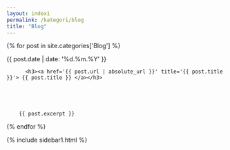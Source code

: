 ```yaml
---
layout: index1
permalink: /kategori/blog
title: "Blog"
---
```



<section class='section blogs' id='blogs'>
  <div class='blog__grid section' id='_posts'>
    

  {% for post in site.categories['Blog'] %}
    <div class="blog">
      <span class="post-date">{{ post.date | date: '%d.%m.%Y' }}</span>
      
          <h3><a href='{{ post.url | absolute_url }}' title='{{ post.title }}'> {{ post.title }} </a></h3>
     
   
       
    
   
        {{ post.excerpt }}
    
   </div>   
   
  {% endfor %}






  
</div> 
    
  <div class='blog__grid2 section' id='_sidebar'>
    {% include sidebar1.html %}
  </div>
  </section>

